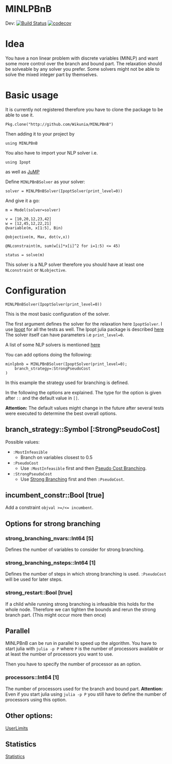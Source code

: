 # MINLPBnB

Dev: [![Build Status](https://travis-ci.org/Wikunia/MINLPBnB.svg?branch=master)](https://travis-ci.org/Wikunia/MINLPBnB) [![codecov](https://codecov.io/gh/Wikunia/MINLPBnB/branch/master/graph/badge.svg)](https://codecov.io/gh/Wikunia/MINLPBnB)

# Idea

You have a non linear problem with discrete variables (MINLP) and want some more control over the branch and bound part.
The relaxation should be solveable by any solver you prefer. Some solvers might not be able to solve the mixed integer part by themselves.

# Basic usage

It is currently not registered therefore you have to clone the package to be able to use it.

`Pkg.clone("http://github.com/Wikunia/MINLPBnB")`

Then adding it to your project by

`using MINLPBnB`

You also have to import your NLP solver i.e.

`using Ipopt`

as well as [JuMP](http://www.juliaopt.org/JuMP.jl)

Define `MINLPBnBSolver` as your solver:

```
solver = MINLPBnBSolver(IpoptSolver(print_level=0))
```

And give it a go:

```
m = Model(solver=solver)

v = [10,20,12,23,42]
w = [12,45,12,22,21]
@variable(m, x[1:5], Bin)

@objective(m, Max, dot(v,x))

@NLconstraint(m, sum(w[i]*x[i]^2 for i=1:5) <= 45)   

status = solve(m)

```

This solver is a NLP solver therefore you should have at least one `NLconstraint` or `NLobjective`.

# Configuration

```
MINLPBnBSolver(IpoptSolver(print_level=0))
```

This is the most basic configuration of the solver.

The first argument defines the solver for the relaxation here `IpoptSolver`. I use [Ipopt](https://projects.coin-or.org/Ipopt) for all the tests as well. The Ipopt julia package is described [here](https://github.com/JuliaOpt/Ipopt.jl) The solver itself can have parameters i.e `print_level=0`.

A list of some NLP solvers is mentioned [here](http://www.juliaopt.org/JuMP.jl/0.18/installation.html#getting-solvers)

You can add options doing the following:

```
minlpbnb = MINLPBnBSolver(IpoptSolver(print_level=0);
    branch_strategy=:StrongPseudoCost
)
```

In this example the strategy used for branching is defined.

In the following the options are explained. The type for the option is given after `::` and the default value in `[]`.

**Attention:**
The default values might change in the future after several tests were executed to determine the best overall options. 

## branch_strategy::Symbol [:StrongPseudoCost]

Possible values:

* `:MostInfeasible`
    * Branch on variables closest to 0.5
* `:PseudoCost`
    * Use `:MostInfeasible` first and then [Pseudo Cost Branching](https://en.wikipedia.org/wiki/Branch_and_cut#Branching_Strategies).
* `:StrongPseudoCost`
    * Use [Strong Branching](https://en.wikipedia.org/wiki/Branch_and_cut#Branching_Strategies) first and then `:PseudoCost`.

## incumbent_constr::Bool [true]

Add a constraint `objval >=/<= incumbent`. 

## Options for strong branching

### strong_branching_nvars::Int64 [5]

Defines the number of variables to consider for strong branching. 

### strong_branching_nsteps::Int64 [1]

Defines the number of steps in which strong branching is used. `:PseudoCost` will be used for later steps.

### strong_restart::Bool [true]

If a child while running strong branching is infeasible this holds for the whole node. Therefore we can tighten the bounds and rerun the strong branch part. (This might occur more then once)

## Parallel

MINLPBnB can be run in parallel to speed up the algorithm.
You have to start julia with `julia -p P` where `P` is the number of processors available or at least the number of processors you want to use.

Then you have to specify the number of processor as an option.

### processors::Int64 [1]

The number of processors used for the branch and bound part. **Attention:** Even if you start julia using
`julia -p P` you still have to define the number of processors using this option.

## Other options:

[UserLimits](readme/user_limits.md)

## Statistics 

[Statistics](readme/statistics.md)